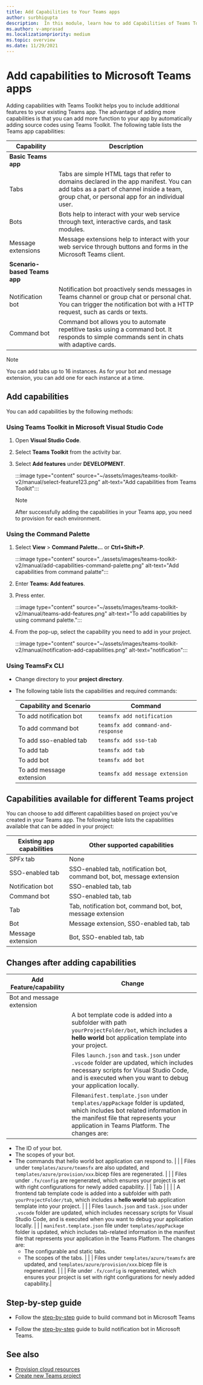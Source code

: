 ```yaml
---
title: Add Capabilities to Your Teams apps
author: surbhigupta
description:  In this module, learn how to add Capabilities of Teams Toolkit
ms.author: v-amprasad
ms.localizationpriority: medium
ms.topic: overview
ms.date: 11/29/2021
---
```


# Add capabilities to Microsoft Teams apps

Adding capabilities with Teams Toolkit helps you to include additional features to your existing Teams app. The advantage of adding more capabilities is that you can add more function to your app by automatically adding source codes using Teams Toolkit. The following table lists the Teams app capabilities:

|**Capability**|**Description**|
|--------|-------------|
|**Basic Teams app**|              |
| Tabs |  Tabs are simple HTML tags that refer to domains declared in the app manifest. You can add tabs as a part of channel inside a team, group chat, or personal app for an individual user.|
| Bots |  Bots help to interact with your web service through text, interactive cards, and task modules.|
| Message extensions | Message extensions help to interact with your web service through buttons and forms in the Microsoft Teams client.|
|**Scenario-based Teams app**|             |
| Notification bot | Notification bot proactively sends messages in Teams channel or group chat or personal chat. You can trigger the notification bot with a HTTP request, such as cards or texts. |
| Command bot | Command bot allows you to automate repetitive tasks using a command bot. It responds to simple commands sent in chats with adaptive cards. |

> [!NOTE]
> You can add tabs up to 16 instances. As for your bot and message extension, you can add one for each instance at a time.

## Add capabilities

You can add capabilities by the following methods:

### Using Teams Toolkit in Microsoft Visual Studio Code

   1. Open **Visual Studio Code**.
   1. Select **Teams Toolkit** from the activity bar.
   1. Select **Add features** under **DEVELOPMENT**.

       :::image type="content" source="~/assets/images/teams-toolkit-v2/manual/select-feature123.png" alt-text="Add capabilities from Teams Toolkit":::

      > [!NOTE]
      > After successfully adding the capabilities in your Teams app, you need to provision for each environment.

### Using the Command Palette

   1. Select **View** > **Command Palette...** or **Ctrl+Shift+P**.

      :::image type="content" source="../assets/images/teams-toolkit-v2/manual/add-capabilities-command-palette.png" alt-text="Add capabilities from command palatte":::

   1. Enter **Teams: Add features**.
   1. Press enter.

      :::image type="content" source="~/assets/images/teams-toolkit-v2/manual/teams-add-features.png" alt-text="To add capabilities by using command palette.":::

   1. From the pop-up, select the capability you need to add in your project.

       :::image type="content" source="~/assets/images/teams-toolkit-v2/manual/notification-add-capabilities.png" alt-text="notification":::

### Using TeamsFx CLI

* Change directory to your **project directory**.
* The following table lists the capabilities and required commands:

  |Capability and Scenario| Command|
  |-----------------------|----------|
  |To add notification bot |`teamsfx add notification`|
  |To add command bot |`teamsfx add command-and-response`|
  |To add sso-enabled tab |`teamsfx add sso-tab`|
  |To add tab |`teamsfx add tab`|
  |To add bot |`teamsfx add bot`|
  |To add message extension |`teamsfx add message extension`|

## Capabilities available for different Teams project

You can choose to add different capabilities based on project you've created in your Teams app.
The following table lists the capabilities available that can be added in your project:

|Existing app capabilities|Other supported capabilities|
|--------------------|--------------------|
|SPFx tab |None|
|SSO-enabled tab |SSO-enabled tab, notification bot, command bot, bot, message extension|
|Notification bot |SSO-enabled tab, tab|
|Command bot |SSO-enabled tab, tab|
|Tab |Tab, notification bot, command bot, bot, message extension|
|Bot |Message extension, SSO-enabled tab, tab|
|Message extension |Bot, SSO-enabled tab, tab |

## Changes after adding capabilities

|**Add Feature/capability**  |**Change**  |
|---------|---------|
|Bot and message extension     |         |
|         | A bot template code is added into a subfolder with path `yourProjectFolder/bot`, which includes a **hello world** bot application template into your project.         |
|         | Files `launch.json` and `task.json` under `.vscode` folder are updated, which includes necessary scripts for Visual Studio Code, and is executed when you want to debug your application locally.         |
|         | File`manifest.template.json` under `templates/appPackage` folder is updated, which includes bot related information in the manifest file that represents your application in Teams Platform. The changes are:

* The ID of your bot.
* The scopes of your bot.
* The commands that hello world bot application can respond to.         |
|         | Files under `templates/azure/teamsfx` are also updated, and `templates/azure/provision/xxx`.bicep files are regenerated.         |
|         | Files under `.fx/config` are regenerated, which ensures your project is set with right configurations for newly added capability.         |
| Tab     |         |
|         | A frontend tab template code is added into a subfolder with path `yourProjectFolder/tab`, which includes a **hello world** tab application template into your project.         |
|         | Files `launch.json` and `task.json` under `.vscode` folder are updated, which includes necessary scripts for Visual Studio Code, and is executed when you want to debug your application locally.        |
|         | `manifest.template.json` file under `templates/appPackage` folder is updated, which includes tab-related information in the manifest file that represents your application in the Teams Platform. The changes are:
  * The configurable and static tabs.
  * The scopes of the tabs.        |
|         | Files under `templates/azure/teamsfx` are updated, and `templates/azure/provision/xxx`.bicep file is regenerated.       |
|         | File under `.fx/config` is regenerated, which ensures your project is set with right configurations for newly added capability.|

## Step-by-step guide

* Follow the [step-by-step](../sbs-gs-commandbot.yml) guide to build command bot in Microsoft Teams

* Follow the [step-by-step](../sbs-gs-notificationbot.yml) guide to build notification bot in Microsoft Teams.

## See also

* [Provision cloud resources](provision.md)
* [Create new Teams project](create-new-project.md)
